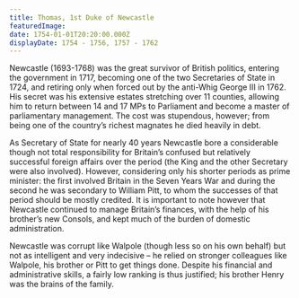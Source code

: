 ```yaml
---
title: Thomas, 1st Duke of Newcastle
featuredImage:
date: 1754-01-01T20:20:00.000Z
displayDate: 1754 - 1756, 1757 - 1762
---
```


Newcastle (1693-1768) was the great survivor of British politics, entering the government in 1717, becoming one of the two Secretaries of State in 1724, and retiring only when forced out by the anti-Whig George III in 1762. His secret was his extensive estates stretching over 11 counties, allowing him to return between 14 and 17 MPs to Parliament and become a master of parliamentary management. The cost was stupendous, however; from being one of the country’s richest magnates he died heavily in debt.

As Secretary of State for nearly 40 years Newcastle bore a considerable though not total responsibility for Britain’s confused but relatively successful foreign affairs over the period (the King and the other Secretary were also involved). However, considering only his shorter periods as prime minister: the first involved Britain in the Seven Years War and during the second he was secondary to William Pitt, to whom the successes of that period should be mostly credited. It is important to note however that Newcastle continued to manage Britain’s finances, with the help of his brother’s new Consols, and kept much of the burden of domestic administration.

Newcastle was corrupt like Walpole (though less so on his own behalf) but not as intelligent and very indecisive – he relied on stronger colleagues like Walpole, his brother or Pitt to get things done. Despite his financial and administrative skills, a fairly low ranking is thus justified; his brother Henry was the brains of the family.
